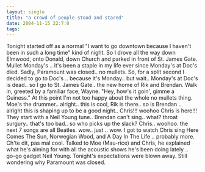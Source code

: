 ```yaml
---
layout: single
title: "a crowd of people stood and stared"
date: 2004-11-15 22:7:0
tags: 
---
```


Tonight started off as a normal "I want to go downtown because I haven't been in such a long time" kind of night. So I drove all the way down Elmwood, onto Donald, down Church and parked in front of St. James Gate. Mullet Monday's .. it's been a staple in my life ever since Monday's at Doc's died. Sadly, Paramount was closed.. no mullets. So, for a split second I decided to go to Doc's .. because it's Monday.. but wait.. Monday's at Doc's is dead.. so I go to St. James Gate.. the new home of Rik and Brendan. Walk in, greeted by a familiar face, Wayne. "Hey, how's it goin', gimme a Guiness." At this point I'm not too happy about the whole no mullets thing. Moe's the drummer.. alright.. this is cool, Rik is there.. so is Brendan .. alright this is shaping up to be a good night.. Chris!!! woohoo Chris is here!!! They start with a Neil Young tune.. Brendan can't sing.. what? throat surgury.. that's too bad.. so who picks up the slack? Chris.. woohoo. the next 7 songs are all Beatles. wow.. just .. wow. I got to watch Chris sing Here Comes The Sun, Norwegian Wood, and A Day In The Life .. probably more. Ch'te dit, pas mal cool. Talked to Moe (Mau-rice) and Chris, he explained what he's aiming for with all the acoustic shows he's been doing lately .. go-go gadget Neil Young. Tonight's expectations were blown away. Still wondering why Paramount was closed.

